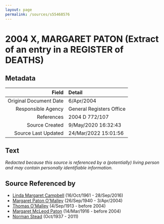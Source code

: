 ```yaml
---
layout: page
permalink: /sources/s55468576
---
```


# 2004 X, MARGARET PATON (Extract of an entry in a REGISTER of DEATHS)

## Metadata
Field | Detail
---:|:---
Original Document Date | 6/Apr/2004
Responsible Agency | General Registers Office
References | 2004 D 772/107
Source Created | 9/May/2020 16:32:43
Source Last Updated | 24/Mar/2022 15:01:56

## Text

_Redacted because this source is referenced by a (potentially) living person and may contain personally identifiable information._

## Source Referenced by

* [Linda Margaret Campbell](../people/@76650284@-linda-margaret-campbell-b1961-10-16-d2016-9-28.md) (16/Oct/1961 - 28/Sep/2016)
* [Margaret Paton O'Malley](../people/@46723082@-margaret-paton-o'malley-b1940-9-26-d2004-4-3.md) (26/Sep/1940 - 3/Apr/2004)
* [Thomas O'Malley](../people/@12568152@-thomas-o'malley-b1913-9-4-d2004.md) (4/Sep/1913 - before 2004)
* [Margaret McLeod Paton](../people/@56209708@-margaret-mcleod-paton-b1916-3-14-d2004.md) (14/Mar/1916 - before 2004)
* [Norman Stead](../people/@69808462@-norman-stead-b1937-10-d2011.md) (Oct/1937 - 2011)
